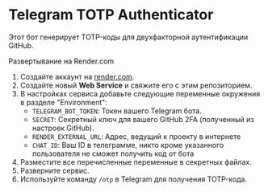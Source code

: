 # Telegram TOTP Authenticator

Этот бот генерирует TOTP-коды для двухфакторной аутентификации GitHub.

Развертывание на Render.com

1.  Создайте аккаунт на [render.com](https://render.com/).
2.  Создайте новый **Web Service** и свяжите его с этим репозиторием.
3.  В настройках сервиса добавьте следующие переменные окружения в разделе "Environment":
    *   `TELEGRAM_BOT_TOKEN`: Токен вашего Telegram бота.
    *   `SECRET`: Секретный ключ для вашего GitHub 2FA (полученный из настроек GitHub).
    *   `RENDER_EXTERNAL_URL`: Адрес, ведущий к проекту в интернете
    *   `CHAT_ID`: Ваш ID в телеграмме, никто кроме указанного пользователя не сможет получить код от бота
4.  Разместите все перечисленные переменные в секретных файлах.
5.  Разверните сервис.
6.  Используйте команду `/otp` в Telegram для получения TOTP-кода.